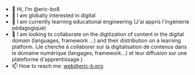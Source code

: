 - 👋 Hi, I’m @eric-bo8
- 👀 I am globally interested in digital 
- 🌱 I am currently learning educational engineering (J'ai appris l'ingénierie pédagogique)
- 💞️ I am looking to collaborate on the digitization of content in the digital domain (languages, framework ...) and their distribution on a learning platform.
(Je cherche à collaborer sur la digitalisation de contenus dans le domaine numérique (langages, framework...) et  leur diffusion sur une plateforme d'apprentissage.)
- 📫 How to reach me: web@eric-b.pro
